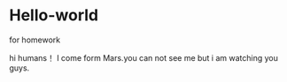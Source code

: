 # Hello-world
for homework

hi humans！
I come form Mars.you can not see me but i am watching you guys.
